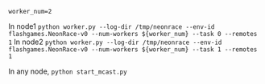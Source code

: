 `worker_num=2`

In node1 `python worker.py --log-dir /tmp/neonrace --env-id flashgames.NeonRace-v0 --num-workers ${worker_num} --task 0 --remotes 1`
In node2 `python worker.py --log-dir /tmp/neonrace --env-id flashgames.NeonRace-v0 --num-workers ${worker_num} --task 1 --remotes 1`

In any node, `python start_mcast.py`
